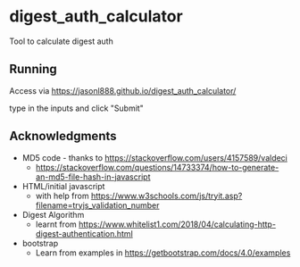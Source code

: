 # digest_auth_calculator
Tool to calculate digest auth

## Running
Access via https://jasonl888.github.io/digest_auth_calculator/

type in the inputs and click "Submit"

## Acknowledgments
* MD5 code - thanks to https://stackoverflow.com/users/4157589/valdeci
  * https://stackoverflow.com/questions/14733374/how-to-generate-an-md5-file-hash-in-javascript
* HTML/initial javascript
  * with help from https://www.w3schools.com/js/tryit.asp?filename=tryjs_validation_number
* Digest Algorithm
  * learnt from https://www.whitelist1.com/2018/04/calculating-http-digest-authentication.html
* bootstrap
  * Learn from examples in https://getbootstrap.com/docs/4.0/examples
